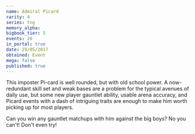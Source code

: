 ```yaml
---
name: Admiral Picard
rarity: 4
series: tng
memory_alpha:
bigbook_tier: 5
events: 26
in_portal: true
date: 29/05/2017
obtained: Event
mega: false
published: true
---
```


This imposter Pi-card is well rounded, but with old school power. A now-redundant skill set and weak bases are a problem for the typical avenues of daily use, but some new player gauntlet ability, usable arena accuracy, and Picard events with a dash of intriguing traits are enough to make him worth picking up for most players.

Can you win any gauntlet matchups with him against the big boys? No you can't! Don't even try!
